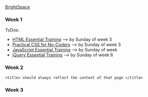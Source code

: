 [BrightSpace](https://brightspace.algonquincollege.com/d2l/home/825143)

### Week 1
ToDos:
- [HTML Essential Training](https://www.linkedin.com/learning/html-essential-training-4/what-is-html?u=2199673) --> by Sunday of week 3  
- [Practical CSS for No-Coders](https://www.linkedin.com/learning/practical-css-for-no-coders/) --> by Sunday of week 3  
- [JavaScript Essential Training](https://www.linkedin.com/learning/javascript-essential-training) --> by Sunday of week 
- [jQuery Essential Training](https://www.linkedin.com/learning/jquery-essential-training-2/) --> by Sunday of week 6



### Week 2

```
<title> should always reflect the content of that page </title> 
```

### Week 3
